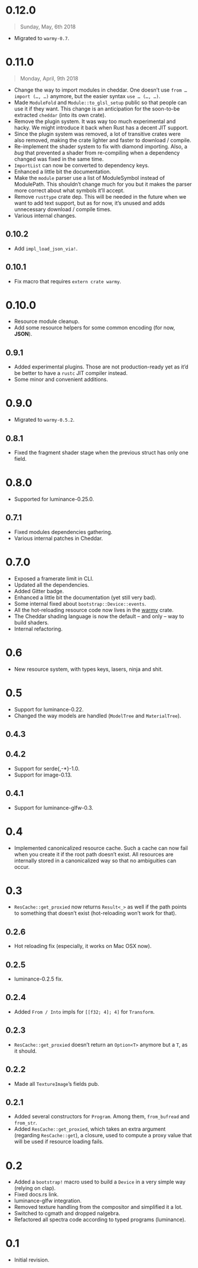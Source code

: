 # 0.12.0

> Sunday, May, 6th 2018

- Migrated to `warmy-0.7`.

# 0.11.0

> Monday, April, 9th 2018

- Change the way to import modules in cheddar. One doesn’t use `from … import (…, …)` anymore, but
  the easier syntax `use … (…, …)`.
- Made `ModuleFold` and `Module::to_glsl_setup` public so that people can use it if they want. This
  change is an anticipation for the soon-to-be extracted `cheddar` (into its own crate).
- Remove the plugin system. It was way too much experimental and hacky. We might introduce it back
  when Rust has a decent JIT support.
- Since the plugin system was removed, a lot of transitive crates were also removed, making the
  crate lighter and faster to download / compile.
- Re-implement the shader system to fix with diamond importing. Also, a _bug_ that prevented a
  shader from re-compiling when a dependency changed was fixed in the same time.
- `ImportList` can now be converted to dependency keys.
- Enhanced a little bit the documentation.
- Make the `module` parser use a list of ModuleSymbol instead of ModulePath. This shouldn’t change
  much for you but it makes the parser more correct about what symbols it’ll accept.
- Remove `rusttype` crate dep. This will be needed in the future when we want to add text support,
  but as for now, it’s unused and adds unnecessary download / compile times.
- Various internal changes.

## 0.10.2

- Add `impl_load_json_via!`.

## 0.10.1

- Fix macro that requires `extern crate warmy`.

# 0.10.0

- Resource module cleanup.
- Add some resource helpers for some common encoding (for now, **JSON**).

## 0.9.1

- Added experimental plugins. Those are not production-ready yet as it’d be better to have a `rustc`
  JIT compiler instead.
- Some minor and convenient additions.

# 0.9.0

- Migrated to `warmy-0.5.2`.

## 0.8.1

- Fixed the fragment shader stage when the previous struct has only one field.

# 0.8.0

- Supported for luminance-0.25.0.

## 0.7.1

- Fixed modules dependencies gathering.
- Various internal patches in Cheddar.

# 0.7.0

- Exposed a framerate limit in CLI.
- Updated all the dependencies.
- Added Gitter badge.
- Enhanced a little bit the documentation (yet still very bad).
- Some internal fixed about `bootstrap::Device::events`.
- All the hot-reloading resource code now lives in the [warmy](https://crates.io/crates/warmy)
  crate.
- The Cheddar shading language is now the default – and only – way to build shaders.
- Internal refactoring.

# 0.6

- New resource system, with types keys, lasers, ninja and shit.

# 0.5

- Support for luminance-0.22.
- Changed the way models are handled (`ModelTree` and `MaterialTree`).

## 0.4.3

## 0.4.2

- Support for serde{,-*}-1.0.
- Support for image-0.13.

## 0.4.1

- Support for luminance-glfw-0.3.

# 0.4

- Implemented canonicalized resource cache. Such a cache can now fail when you create it if the root
  path doesn’t exist. All resources are internally stored in a canonicalized way so that no
  ambiguities can occur.

# 0.3

- `ResCache::get_proxied` now returns `Result<_>` as well if the path points to something that
  doesn’t exist (hot-reloading won’t work for that).

## 0.2.6

- Hot reloading fix (especially, it works on Mac OSX now).

## 0.2.5

- luminance-0.2.5 fix.

## 0.2.4

- Added `From / Into` impls for `[[f32; 4]; 4]` for `Transform`.

## 0.2.3

- `ResCache::get_proxied` doesn’t return an `Option<T>` anymore but a `T`, as it should.

## 0.2.2

- Made all `TextureImage`’s fields pub.

## 0.2.1

- Added several constructors for `Program`. Among them, `from_bufread` and `from_str`.
- Added `ResCache::get_proxied`, which takes an extra argument (regarding `ResCache::get`), a
  closure, used to compute a proxy value that will be used if resource loading fails.

# 0.2

- Added a `bootstrap!` macro used to build a `Device` in a very simple way (relying on clap).
- Fixed docs.rs link.
- luminance-glfw integration.
- Removed texture handling from the compositor and simplified it a lot.
- Switched to cgmath and dropped nalgebra.
- Refactored all spectra code according to typed programs (luminance).

# 0.1

- Initial revision.
